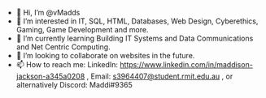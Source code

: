 - 👋 Hi, I’m @vMadds
- 👀 I’m interested in IT, SQL, HTML, Databases, Web Design, Cyberethics, Gaming, Game Development and more.
- 🌱 I’m currently learning Building IT Systems and Data Communications and Net Centric Computing.
- 💞️ I’m looking to collaborate on websites in the future.
- 📫 How to reach me: LinkedIn: https://www.linkedin.com/in/maddison-jackson-a345a0208 , Email: s3964407@student.rmit.edu.au , or alternatively Discord: Maddi#9365

<!---
vMadds/vMadds is a ✨ special ✨ repository because its `README.md` (this file) appears on your GitHub profile.
You can click the Preview link to take a look at your changes.
--->
